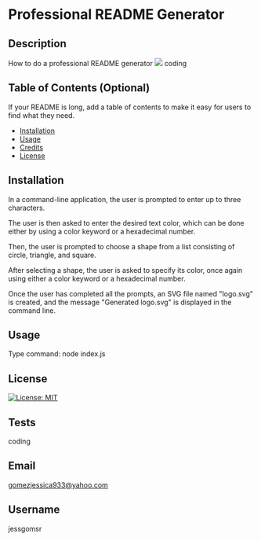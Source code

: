 # Professional README Generator
  

  ## Description
  How to do a professional README generator
<img src="Module9.gif">
  coding  
  ## Table of Contents (Optional)
  
  If your README is long, add a table of contents to make it easy for users to find what they need.
  
  - [Installation](#installation)
  - [Usage](#usage)
  - [Credits](#credits)
  - [License](#license)
  
  ## Installation
In a command-line application, the user is prompted to enter up to three characters.

The user is then asked to enter the desired text color, which can be done either by using a color keyword or a hexadecimal number.

Then, the user is prompted to choose a shape from a list consisting of circle, triangle, and square.

After selecting a shape, the user is asked to specify its color, once again using either a color keyword or a hexadecimal number.

Once the user has completed all the prompts, an SVG file named "logo.svg" is created, and the message "Generated logo.svg" is displayed in the command line.
  
  ## Usage
  
  Type command: node index.js 
  
  
 
  
  ## License
  
  [![License: MIT](https://img.shields.io/badge/License-MIT-yellow.svg)](https://opensource.org/licenses/MIT)

    

  ## Tests
  coding
  ## Email
  gomezjessica933@yahoo.com
  ## Username
  jessgomsr
  